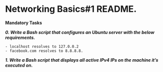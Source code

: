 # Networking Basics#1 README.

**Mandatory Tasks**

***0. Write a Bash script that configures an Ubuntu server with the below requirements.***

	- localhost resolves to 127.0.0.2
	- facebook.com resolves to 8.8.8.8.

***1. Write a Bash script that displays all active IPv4 IPs on the machine it’s executed on.***

